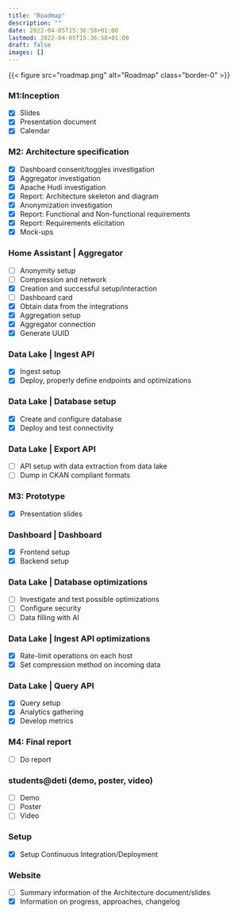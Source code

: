 ```yaml
---
title: "Roadmap"
description: ""
date: 2022-04-05T15:36:58+01:00
lastmod: 2022-04-05T15:36:58+01:00
draft: false
images: []
---
```


{{< figure src="roadmap.png" alt="Roadmap" class="border-0" >}}

### M1:Inception

- [x]  Slides
- [x]  Presentation document
- [x]  Calendar

### M2: Architecture specification

- [x]  Dashboard consent/toggles investigation
- [x]  Aggregator investigation
- [x]  Apache Hudi investigation
- [x]  Report: Architecture skeleton and diagram
- [x]  Anonymization investigation
- [x]  Report: Functional and Non-functional requirements
- [x]  Report: Requirements elicitation
- [x]  Mock-ups

### Home Assistant | Aggregator

- [ ]  Anonymity setup
- [ ]  Compression and network
- [x]  Creation and successful setup/interaction
- [ ]  Dashboard card
- [x]  Obtain data from the integrations
- [x]  Aggregation setup
- [x]  Aggregator connection
- [x]  Generate UUID

### Data Lake | Ingest API

- [x]  Ingest setup
- [x]  Deploy, properly define endpoints and optimizations

### Data Lake | Database setup

- [x]  Create and configure database
- [x]  Deploy and test connectivity

### Data Lake | Export API

- [ ]  API setup with data extraction from data lake
- [ ]  Dump in CKAN compliant formats

### M3: Prototype

- [x]  Presentation slides

### Dashboard | Dashboard

- [x]  Frontend setup
- [x]  Backend setup

### Data Lake | Database optimizations

- [ ]  Investigate and test possible optimizations
- [ ]  Configure security
- [ ]  Data filling with AI

### Data Lake | Ingest API optimizations

- [x]  Rate-limit operations on each host
- [x]  Set compression method on incoming data

### Data Lake | Query API

- [x]  Query setup
- [x]  Analytics gathering
- [x]  Develop metrics

### M4: Final report

- [ ]  Do report

### students@deti (demo, poster, video)

- [ ]  Demo
- [ ]  Poster
- [ ]  Video

### Setup

- [x]  Setup Continuous Integration/Deployment

### Website

- [ ]  Summary information of the Architecture document/slides
- [x]  Information on progress, approaches, changelog
